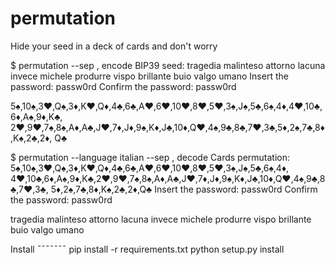 permutation
===========
Hide your seed in a deck of cards and don't worry

$ permutation --sep , encode
BIP39 seed: tragedia malinteso attorno lacuna invece michele produrre vispo
            brillante buio valgo umano
Insert the password: passw0rd
Confirm the password: passw0rd

5♠,10♠,3♥,Q♠,3♦,K♥,Q♦,4♣,6♣,A♥,6♥,10♥,8♥,5♥,3♠,J♠,5♣,6♠,4♦,4♥,10♣,6♦,A♠,9♦,K♣,
2♥,9♥,7♠,8♠,A♦,A♣,J♥,7♦,J♦,9♠,K♦,J♣,10♦,Q♥,4♠,9♣,8♣,7♥,3♣,5♦,2♠,7♣,8♦,K♠,2♣,2♦,
Q♣

$ permutation --language italian --sep , decode
Cards permutation: 5♠,10♠,3♥,Q♠,3♦,K♥,Q♦,4♣,6♣,A♥,6♥,10♥,8♥,5♥,3♠,J♠,5♣,6♠,4♦,
4♥,10♣,6♦,A♠,9♦,K♣,2♥,9♥,7♠,8♠,A♦,A♣,J♥,7♦,J♦,9♠,K♦,J♣,10♦,Q♥,4♠,9♣,8♣,7♥,3♣,
5♦,2♠,7♣,8♦,K♠,2♣,2♦,Q♣
Insert the password: passw0rd
Confirm the password: passw0rd

tragedia malinteso attorno lacuna invece michele produrre vispo brillante buio
valgo umano


Install
¯¯¯¯¯¯¯
pip install -r requirements.txt
python setup.py install
